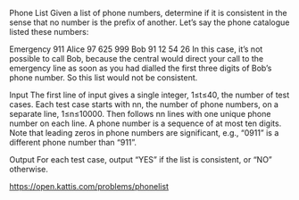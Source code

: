 Phone List
Given a list of phone numbers, determine if it is consistent in the sense that no number is the prefix of another. Let’s say the phone catalogue listed these numbers:

Emergency 911
Alice 97 625 999
Bob 91 12 54 26
In this case, it’s not possible to call Bob, because the central would direct your call to the emergency line as soon as you had dialled the first three digits of Bob’s phone number. So this list would not be consistent.

Input
The first line of input gives a single integer, 1≤t≤40, the number of test cases. Each test case starts with nn, the number of phone numbers, on a separate line, 1≤n≤10000. Then follows nn lines with one unique phone number on each line. A phone number is a sequence of at most ten digits. Note that leading zeros in phone numbers are significant, e.g., “0911” is a different phone number than “911”.

Output
For each test case, output “YES” if the list is consistent, or “NO” otherwise.

https://open.kattis.com/problems/phonelist